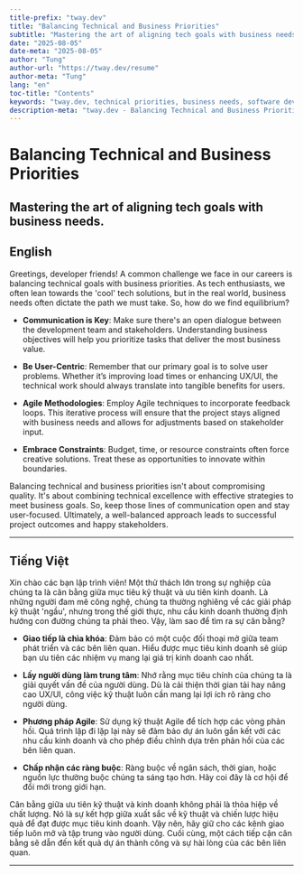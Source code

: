 ```yaml
---
title-prefix: "tway.dev"
title: "Balancing Technical and Business Priorities"
subtitle: "Mastering the art of aligning tech goals with business needs."
date: "2025-08-05"
date-meta: "2025-08-05"
author: "Tung"
author-url: "https://tway.dev/resume"
author-meta: "Tung"
lang: "en"
toc-title: "Contents"
keywords: "tway.dev, technical priorities, business needs, software development, tech strategy"
description-meta: "tway.dev - Balancing Technical and Business Priorities - Mastering the art of aligning tech goals with business needs."
---
```


# Balancing Technical and Business Priorities
## Mastering the art of aligning tech goals with business needs.

## English
Greetings, developer friends! A common challenge we face in our careers is balancing technical goals with business priorities. As tech enthusiasts, we often lean towards the 'cool' tech solutions, but in the real world, business needs often dictate the path we must take. So, how do we find equilibrium?

- **Communication is Key**: Make sure there's an open dialogue between the development team and stakeholders. Understanding business objectives will help you prioritize tasks that deliver the most business value.

- **Be User-Centric**: Remember that our primary goal is to solve user problems. Whether it’s improving load times or enhancing UX/UI, the technical work should always translate into tangible benefits for users.

- **Agile Methodologies**: Employ Agile techniques to incorporate feedback loops. This iterative process will ensure that the project stays aligned with business needs and allows for adjustments based on stakeholder input.

- **Embrace Constraints**: Budget, time, or resource constraints often force creative solutions. Treat these as opportunities to innovate within boundaries.

Balancing technical and business priorities isn't about compromising quality. It's about combining technical excellence with effective strategies to meet business goals. So, keep those lines of communication open and stay user-focused. Ultimately, a well-balanced approach leads to successful project outcomes and happy stakeholders.

---

## Tiếng Việt
Xin chào các bạn lập trình viên! Một thử thách lớn trong sự nghiệp của chúng ta là cân bằng giữa mục tiêu kỹ thuật và ưu tiên kinh doanh. Là những người đam mê công nghệ, chúng ta thường nghiêng về các giải pháp kỹ thuật 'ngầu', nhưng trong thế giới thực, nhu cầu kinh doanh thường định hướng con đường chúng ta phải theo. Vậy, làm sao để tìm ra sự cân bằng?

- **Giao tiếp là chìa khóa**: Đảm bảo có một cuộc đối thoại mở giữa team phát triển và các bên liên quan. Hiểu được mục tiêu kinh doanh sẽ giúp bạn ưu tiên các nhiệm vụ mang lại giá trị kinh doanh cao nhất.

- **Lấy người dùng làm trung tâm**: Nhớ rằng mục tiêu chính của chúng ta là giải quyết vấn đề của người dùng. Dù là cải thiện thời gian tải hay nâng cao UX/UI, công việc kỹ thuật luôn cần mang lại lợi ích rõ ràng cho người dùng.

- **Phương pháp Agile**: Sử dụng kỹ thuật Agile để tích hợp các vòng phản hồi. Quá trình lặp đi lặp lại này sẽ đảm bảo dự án luôn gắn kết với các nhu cầu kinh doanh và cho phép điều chỉnh dựa trên phản hồi của các bên liên quan.

- **Chấp nhận các ràng buộc**: Ràng buộc về ngân sách, thời gian, hoặc nguồn lực thường buộc chúng ta sáng tạo hơn. Hãy coi đây là cơ hội để đổi mới trong giới hạn.

Cân bằng giữa ưu tiên kỹ thuật và kinh doanh không phải là thỏa hiệp về chất lượng. Nó là sự kết hợp giữa xuất sắc về kỹ thuật và chiến lược hiệu quả để đạt được mục tiêu kinh doanh. Vậy nên, hãy giữ cho các kênh giao tiếp luôn mở và tập trung vào người dùng. Cuối cùng, một cách tiếp cận cân bằng sẽ dẫn đến kết quả dự án thành công và sự hài lòng của các bên liên quan.

---
